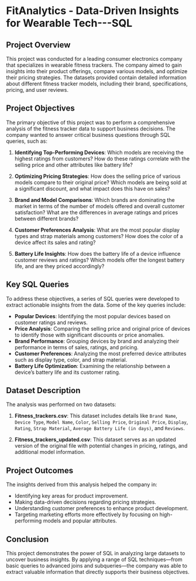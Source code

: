 # FitAnalytics - Data-Driven Insights for Wearable Tech---SQL

## Project Overview

This project was conducted for a leading consumer electronics company that specializes in wearable fitness trackers. The company aimed to gain insights into their product offerings, compare various models, and optimize their pricing strategies. The datasets provided contain detailed information about different fitness tracker models, including their brand, specifications, pricing, and user reviews.

## Project Objectives

The primary objective of this project was to perform a comprehensive analysis of the fitness tracker data to support business decisions. The company wanted to answer critical business questions through SQL queries, such as:

1. **Identifying Top-Performing Devices**: Which models are receiving the highest ratings from customers? How do these ratings correlate with the selling price and other attributes like battery life?
   
2. **Optimizing Pricing Strategies**: How does the selling price of various models compare to their original price? Which models are being sold at a significant discount, and what impact does this have on sales?

3. **Brand and Model Comparisons**: Which brands are dominating the market in terms of the number of models offered and overall customer satisfaction? What are the differences in average ratings and prices between different brands?

4. **Customer Preferences Analysis**: What are the most popular display types and strap materials among customers? How does the color of a device affect its sales and rating?

5. **Battery Life Insights**: How does the battery life of a device influence customer reviews and ratings? Which models offer the longest battery life, and are they priced accordingly?

## Key SQL Queries

To address these objectives, a series of SQL queries were developed to extract actionable insights from the data. Some of the key queries include:

- **Popular Devices**: Identifying the most popular devices based on customer ratings and reviews.
- **Price Analysis**: Comparing the selling price and original price of devices to identify those with significant discounts or price anomalies.
- **Brand Performance**: Grouping devices by brand and analyzing their performance in terms of sales, ratings, and pricing.
- **Customer Preferences**: Analyzing the most preferred device attributes such as display type, color, and strap material.
- **Battery Life Optimization**: Examining the relationship between a device’s battery life and its customer rating.

## Dataset Description

The analysis was performed on two datasets:

1. **Fitness_trackers.csv**: This dataset includes details like `Brand Name`, `Device Type`, `Model Name`, `Color`, `Selling Price`, `Original Price`, `Display`, `Rating`, `Strap Material`, `Average Battery Life (in days)`, and `Reviews`.

2. **Fitness_trackers_updated.csv**: This dataset serves as an updated version of the original file with potential changes in pricing, ratings, and additional model information.

## Project Outcomes

The insights derived from this analysis helped the company in:

- Identifying key areas for product improvement.
- Making data-driven decisions regarding pricing strategies.
- Understanding customer preferences to enhance product development.
- Targeting marketing efforts more effectively by focusing on high-performing models and popular attributes.

## Conclusion

This project demonstrates the power of SQL in analyzing large datasets to uncover business insights. By applying a range of SQL techniques—from basic queries to advanced joins and subqueries—the company was able to extract valuable information that directly supports their business objectives.
